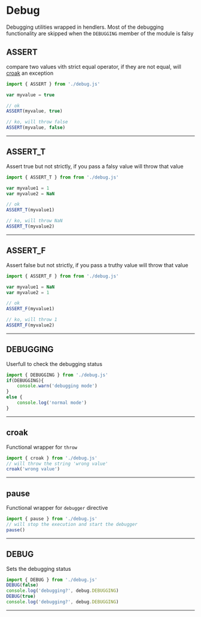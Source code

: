 Debug
===

Debugging utilities wrapped in hendlers.
Most of the debugging functionality are skipped
when the ```DEBUGGING``` member of the module is falsy

ASSERT
---
compare two values vith strict equal operator, if they are not equal, will [croak](debug.md#croak) an exception
```javascript
import { ASSERT } from './debug.js'

var myvalue = true

// ok
ASSERT(myvalue, true)

// ko, will throw false
ASSERT(myvalue, false)
```
---

ASSERT_T
---
Assert true but not strictly, if you pass a falsy value will throw that value
```javascript
import { ASSERT_T } from from './debug.js'

var myvalue1 = 1
var myvalue2 = NaN

// ok
ASSERT_T(myvalue1)

// ko, will throw NaN
ASSERT_T(myvalue2)
```
---

ASSERT_F
---
Assert false but not strictly, if you pass a truthy value will throw that value
```javascript
import { ASSERT_F } from from './debug.js'

var myvalue1 = NaN
var myvalue2 = 1

// ok
ASSERT_F(myvalue1)

// ko, will throw 1
ASSERT_F(myvalue2)
```
---

DEBUGGING
---
Userfull to check the debugging status
```javascript
import { DEBUGGING } from './debug.js'
if(DEBUGGING){
	console.warn('debugging mode')
}
else {
	console.log('normal mode')
}
```
---

croak
---
Functional wrapper for ```throw```
```javascript
import { croak } from './debug.js'
// will throw the string 'wrong value'
croak('wrong value')
```
---

pause
---
Functional wrapper for ```debugger``` directive
```javascript
import { pause } from './debug.js'
// will stop the execution and start the debugger
pause()
```
---

DEBUG
---
Sets the debugging status
```javascript
import { DEBUG } from './debug.js'
DEBUG(false)
console.log('debugging?', debug.DEBUGGING)
DEBUG(true)
console.log('debugging?', debug.DEBUGGING)
```
---
